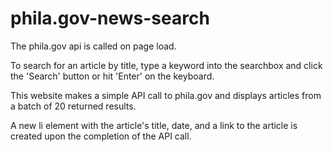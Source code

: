 # phila.gov-news-search

The phila.gov api is called on page load.

To search for an article by title, type a keyword into the searchbox and click the 'Search' button or hit 'Enter' on the keyboard.

This website makes a simple API call to phila.gov and displays articles from a batch of 20 returned results.

A new li element with the article's title, date, and a link to the article is created upon the completion of the API call.
